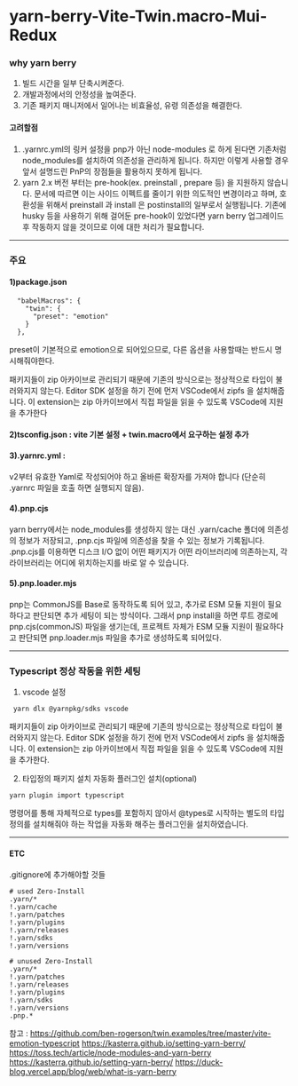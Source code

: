 # yarn-berry-Vite-Twin.macro-Mui-Redux

### why yarn berry
1. 빌드 시간을 일부 단축시켜준다.
2. 개발과정에서의 안정성을 높여준다.
3. 기존 패키지 매니저에서 일어나는 비효율성, 유령 의존성을 해결한다.

#### 고려할점
1. .yarnrc.yml의 링커 설정을 pnp가 아닌 node-modules 로 하게 된다면 기존처럼 node_modules를 설치하여 의존성을 관리하게 됩니다. 
하지만 이렇게 사용할 경우 앞서 설명드린 PnP의 장점들을 활용하지 못하게 됩니다.
2. yarn 2.x 버전 부터는 pre-hook(ex. preinstall , prepare 등) 을 지원하지 않습니다. 문서에 따르면 이는 사이드 이펙트를 줄이기 위한 
의도적인 변경이라고 하며, 호환성을 위해서 preinstall 과 install 은 postinstall의 일부로서 실행됩니다.
기존에 husky 등을 사용하기 위해 걸어둔 pre-hook이 있었다면 yarn berry 업그레이드 후 작동하지 않을 것이므로 이에 대한 처리가 필요합니다.

---
### 주요 

#### 1)package.json

```
  "babelMacros": {
    "twin": {
      "preset": "emotion"
    }
  },
``` 
preset이 기본적으로 emotion으로 되어있으므로, 다른 옵션을 사용할때는 반드시 명시해줘야한다.


패키지들이 zip 아카이브로 관리되기 때문에 기존의 방식으로는 정상적으로 타입이 불러와지지 않는다.
Editor SDK 설정을 하기 전에 먼저 VSCode에서 zipfs 을 설치해줍니다. 
이 extension는 zip 아카이브에서 직접 파일을 읽을 수 있도록 VSCode에 지원을 추가한다


#### 2)tsconfig.json : vite 기본 설정 + twin.macro에서 요구하는 설정 추가


#### 3).yarnrc.yml : 
v2부터 유효한 Yaml로 작성되어야 하고 올바른 확장자를 가져야 합니다 (단순히 .yarnrc 파일을 호출 하면 실행되지 않음).



#### 4).pnp.cjs

yarn berry에서는 node_modules를 생성하지 않는 대신 .yarn/cache 폴더에 의존성의 정보가 저장되고, .pnp.cjs 파일에 의존성을 찾을 수 있는 정보가 기록됩니다. 
.pnp.cjs를 이용하면 디스크 I/O 없이 어떤 패키지가 어떤 라이브러리에 의존하는지, 각 라이브러리는 어디에 위치하는지를 바로 알 수 있습니다.

#### 5).pnp.loader.mjs
pnp는 CommonJS를 Base로 동작하도록 되어 있고, 추가로 ESM 모듈 지원이 필요하다고 판단되면 추가 세팅이 되는 방식이다.
그래서 pnp install을 하면 루트 경로에 pnp.cjs(commonJS) 파일을 생기는데, 프로젝트 자체가 ESM 모듈 지원이 필요하다고 판단되면 pnp.loader.mjs 파일을 추가로 생성하도록 되어있다.


---
### Typescript 정상 작동을 위한 세팅
1. vscode 설정
```
 yarn dlx @yarnpkg/sdks vscode
```
패키지들이 zip 아카이브로 관리되기 때문에 기존의 방식으로는 정상적으로 타입이 불러와지지 않는다.
Editor SDK 설정을 하기 전에 먼저 VSCode에서 zipfs 을 설치해줍니다. 이 extension는 zip 아카이브에서 직접 파일을 읽을 수 있도록 VSCode에 지원을 추가한다.


2. 타입정의 패키지 설치 자동화 플러그인 설치(optional)
``` 
yarn plugin import typescript
```
명령어를 통해 자체적으로 types를 포함하지 않아서 @types로 시작하는 별도의 타입 정의를 설치해줘야 하는 작업을 자동화 해주는 플러그인을 설치하였습니다.

---
#### ETC
.gitignore에 추가해야할 것들



```
# used Zero-Install
.yarn/*
!.yarn/cache
!.yarn/patches
!.yarn/plugins
!.yarn/releases
!.yarn/sdks
!.yarn/versions

# unused Zero-Install
.yarn/*
!.yarn/patches
!.yarn/releases
!.yarn/plugins
!.yarn/sdks
!.yarn/versions
.pnp.*
```



참고 : https://github.com/ben-rogerson/twin.examples/tree/master/vite-emotion-typescript
https://kasterra.github.io/setting-yarn-berry/
https://toss.tech/article/node-modules-and-yarn-berry
https://kasterra.github.io/setting-yarn-berry/
https://duck-blog.vercel.app/blog/web/what-is-yarn-berry


